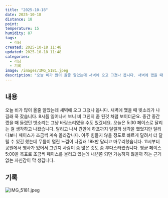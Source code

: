 ```yaml
---
title: "2025-10-18"
date: 2025-10-18
distance: 18
point:
temperature: 15
humidity: 87
tags:
  - 러닝
created: 2025-10-18 11:48
updated: 2025-10-18 11:48
categories:
  - 러닝
  - 기록
image: /images/IMG_5181.jpeg
description: "오늘 비가 많이 올줄 알았는데 새벽에 오고 그쳤나 봅니다. 새벽에 깼을 때 빗소리가 나길래 푹 잤습니다. 8시쯤 일어나서 보니 비 그친지 좀 된것 처럼 보이더군요. 중간 중간 깼을 때 들렸던 빗소리는 그냥 바람소리였을 수도 있겠네요. 오늘은 5:30 페이스로 달리는 걸 생각하고 나왔습니"
---
```

## 내용
오늘 비가 많이 올줄 알았는데 새벽에 오고 그쳤나 봅니다. 새벽에 깼을 때 빗소리가 나길래 푹 잤습니다. 8시쯤 일어나서 보니 비 그친지 좀 된것 처럼 보이더군요. 중간 중간 깼을 때 들렸던 빗소리는 그냥 바람소리였을 수도 있겠네요.
오늘은 5:30 페이스로 달리는 걸 생각하고 나왔습니다. 달리고 나서 간만에 하프까지 달릴까 생각을 했었지만 달리다보니 페이스가 조금씩 계속 올라갑니다. 아주 힘들지 않을 정도로 빠르게 달려서 더 달릴 수 있긴 했는데 무릎이 털린 느낌이 나길래 18k만 달리고 마무리했습니다. 11시부터 공원에서 행사가 있어서 그런지 사람이 좀 많은 것도 좀 부다스러웠습니다.
평균 페이스 5:00을 목표로 조금씩 페이스를 올리고 있는데 내년쯤 되면 가능하지 않을까 하는 근거없는 자신감이 막 생깁니다.

## 기록
![IMG_5181.jpeg](/images/IMG_5181.jpeg)
